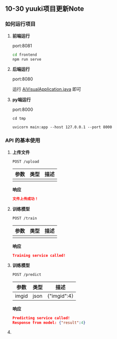 ## 10-30 yuuki项目更新Note

### 如何运行项目

1. **前端运行**

    port:8081

    ```bash
    cd frontend
    npm run serve
    ```

2. **后端运行**

    port:8080

    运行 [AiVisualApplication.java](..\..\myJAVA\Visual-AI-Model-Development-Platform\backend\src\main\java\com\example\AiVisualApplication.java) 即可

3. **py端运行**

    port:8000

    ```
    cd tmp
    
    uvicorn main:app --host 127.0.0.1 --port 8000
    ```

    

### API 的基本使用

1. **上传文件**

    ```http
    POST /upload
    ```

    | 参数 | 类型 | 描述 |
    | ---- | ---- | ---- |
    |      |      |      |

    **响应**

    ```json
    文件上传成功！
    ```

2. **训练模型**

    ```http
    POST /train
    ```

    | 参数 | 类型 | 描述 |
    | ---- | ---- | ---- |
    |      |      |      |

    **响应**

    ```json
    Training service called!
    ```

3. **训练模型**

    ```http
    POST /predict
    ```

    | 参数  | 类型 | 描述        |
    | ----- | ---- | ----------- |
    | imgid | json | {"imgid":4} |

    **响应**

    ```json
    Predicting service called!
    Response from model: {"result":4}
    ```

4. 


